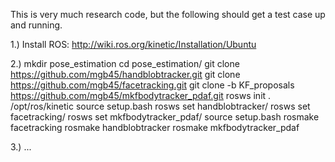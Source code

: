 This is very much research code, but the following should get a test case up and running.

1.) Install ROS: http://wiki.ros.org/kinetic/Installation/Ubuntu

2.) 
	mkdir pose_estimation
	cd pose_estimation/
	git clone https://github.com/mgb45/handblobtracker.git
	git clone https://github.com/mgb45/facetracking.git
	git clone -b KF_proposals https://github.com/mgb45/mkfbodytracker_pdaf.git
	rosws init . /opt/ros/kinetic
	source setup.bash
	rosws set handblobtracker/
	rosws set facetracking/
	rosws set mkfbodytracker_pdaf/
	source setup.bash
	rosmake facetracking
	rosmake handblobtracker
        rosmake mkfbodytracker_pdaf
	
3.) ...
